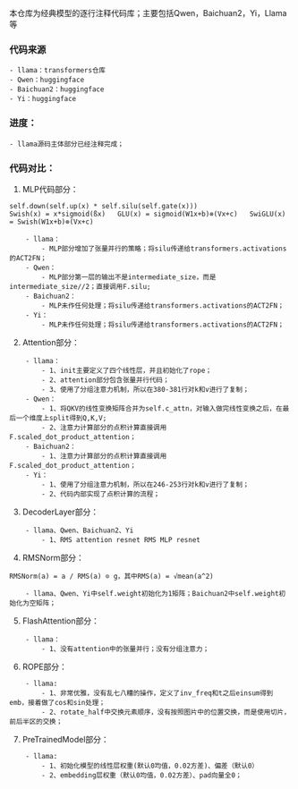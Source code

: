 本仓库为经典模型的逐行注释代码库；主要包括Qwen，Baichuan2，Yi，Llama等
### 代码来源
    - llama：transformers仓库
    - Qwen：huggingface
    - Baichuan2：huggingface
    - Yi：huggingface

### 进度：
    - llama源码主体部分已经注释完成；

### 代码对比：

1. MLP代码部分：
```
self.down(self.up(x) * self.silu(self.gate(x)))        
Swish(x) = x*sigmoid(ßx)   GLU(x) = sigmoid(W1x+b)⊗(Vx+c)   SwiGLU(x) = Swish(W1x+b)⊗(Vx+c)
```
```
    - llama：
        - MLP部分增加了张量并行的策略；将silu传递给transformers.activations的ACT2FN；
    - Qwen：
        - MLP部分第一层的输出不是intermediate_size，而是intermediate_size//2；直接调用F.silu;
    - Baichuan2：
        - MLP未作任何处理；将silu传递给transformers.activations的ACT2FN；
    - Yi：
        - MLP未作任何处理；将silu传递给transformers.activations的ACT2FN；
```

2. Attention部分：
```
    - llama：
        - 1、init主要定义了四个线性层，并且初始化了rope；
        - 2、attention部分包含张量并行代码；
        - 3、使用了分组注意力机制，所以在380-381行对k和v进行了复制；
    - Qwen：
        - 1、将QKV的线性变换矩阵合并为self.c_attn，对输入做完线性变换之后，在最后一个维度上split得到Q,K,V;
        - 2、注意力计算部分的点积计算直接调用F.scaled_dot_product_attention；
    - Baichuan2：
        - 1、注意力计算部分的点积计算直接调用F.scaled_dot_product_attention；
    - Yi：
        - 1、使用了分组注意力机制，所以在246-253行对k和v进行了复制；
        - 2、代码内部实现了点积计算的流程；
```

3. DecoderLayer部分：
```
    - llama、Qwen、Baichuan2、Yi
        - 1、RMS attention resnet RMS MLP resnet
```

4. RMSNorm部分：
```
RMSNorm(a) = a / RMS(a) ⊙ g，其中RMS(a) = √mean(a^2)
```
```
    - llama、Qwen、Yi中self.weight初始化为1矩阵；Baichuan2中self.weight初始化为空矩阵；
```

5. FlashAttention部分：
```
    - llama：
        - 1、没有attention中的张量并行；没有分组注意力；
```

6. ROPE部分：
```
    - llama:
        - 1、非常优雅，没有乱七八糟的操作，定义了inv_freq和t之后einsum得到emb，接着做了cos和sin处理；
        - 2、rotate_half中交换元素顺序，没有按照图片中的位置交换，而是使用切片，前后半区的交换；
```

7. PreTrainedModel部分：
```
    - llama:
        - 1、初始化模型的线性层权重(默认0均值，0.02方差)、偏差（默认0）
        - 2、embedding层权重（默认0均值，0.02方差）、pad向量全0；
```